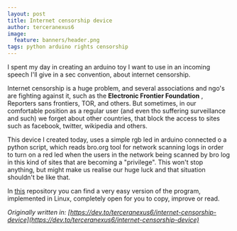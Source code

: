 ```yaml
---
layout: post
title: Internet censorship device
author: terceranexus6
image:
  feature: banners/header.png
tags: python arduino rights censorship
---
```


I spent my day in creating an arduino toy I want to use in an incoming speech I'll give in a sec convention, about internet censorship.

Internet censorship is a huge problem, and several associations and ngo's are fighting against it, such as the **Electronic Frontier Foundation** , Reporters sans frontiers, TOR, and others. But sometimes, in our comfortable position as a regular user (and even tho suffering surveillance and such) we forget about other countries, that block the access to sites such as facebook, twitter, wikipedia and others.

This device I created today, uses a simple rgb led in arduino connected o a python script, which reads bro.org tool for network scanning logs in order to turn on a red led when the users in the network being scanned by bro log in this kind of sites that are becoming a "privilege". This won't stop anything, but might make us realise our huge luck and that situation shouldn't be like that.

In [this](https://github.com/terceranexus6/wearefucked_device) repository you can find a very easy version of the program, implemented in Linux, completely open for you to copy, improve or read.

*Originally written in: [https://dev.to/terceranexus6/internet-censorship-device](https://dev.to/terceranexus6/internet-censorship-device)*
